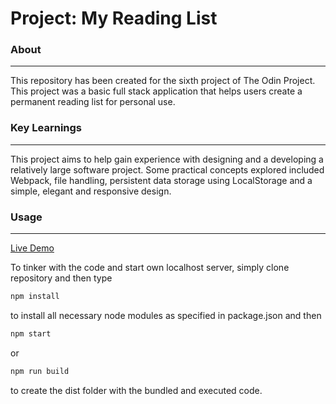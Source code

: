 # Project: My Reading List 


### About
***
This repository has been created for the sixth project of The Odin Project. This project was a basic full stack application that helps users create a permanent reading list
for personal use.

### Key Learnings
***
This project aims to help gain experience with designing and a developing a relatively large software project. Some practical concepts explored included Webpack, file handling,
persistent data storage using LocalStorage and a simple, elegant and responsive design.

### Usage
*** 
[Live Demo](https://ahadali01.github.io/my-reading-list/)

To tinker with the code and start own localhost server, simply clone repository and then type 
```bash
npm install
``` 
to install all necessary node modules as specified in package.json and then
```bash
npm start
```
or
```bash
npm run build
```
to create the dist folder with the bundled and executed code.
